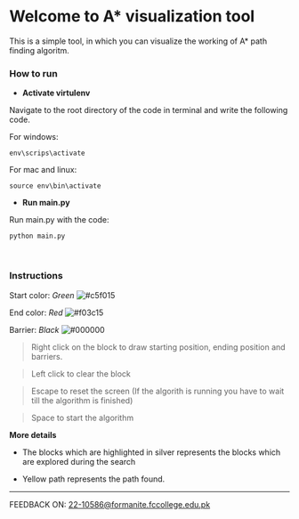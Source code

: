 # Welcome to A* visualization tool

This is a simple tool, in which you can visualize the working of A* path finding algoritm.

### How to run

* **Activate virtulenv**

Navigate to the root directory of the code in terminal and write the following code.


For windows: 

	env\scrips\activate 


For mac and linux: 

	source env\bin\activate 


* **Run main.py**

Run main.py with the code: 

	python main.py

<br>


### Instructions

Start color: *Green*  ![#c5f015](https://via.placeholder.com/15/c5f015/000000?text=+)

End color: *Red* ![#f03c15](https://via.placeholder.com/15/f03c15/000000?text=+)

Barrier: *Black* ![#000000](https://via.placeholder.com/15/000000/000000?text=+)


> Right click on the block to draw starting position, ending position and barriers.

> Left click to clear the block

> Escape to reset the screen (If the algorith is running you have to wait till the algorithm is finished) 

> Space to start the algorithm 


**More details**

* The blocks which are highlighted in silver represents the blocks which are explored during the search

* Yellow path represents the path found.

--- 


FEEDBACK ON: 22-10586@formanite.fccollege.edu.pk

